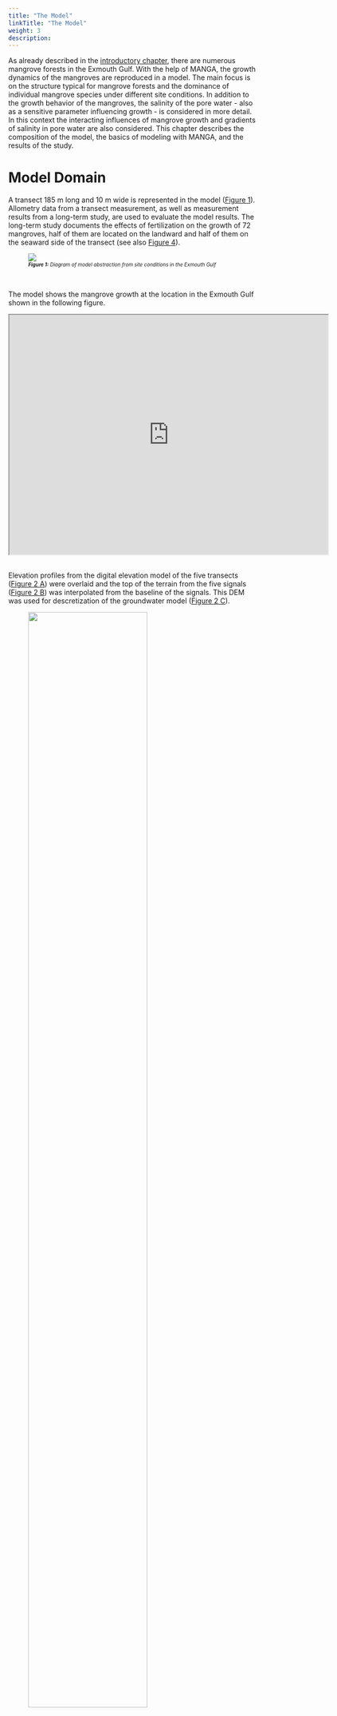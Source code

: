 ```yaml
---
title: "The Model"
linkTitle: "The Model"
weight: 3
description:
---
```


<head>
<style type="text/css">
<!--
#vis {
  border: 1px solid black;
}
#Rahmen {
        border-width: 0.1em; 
        border-style: solid;
        text-align:right;
}
-->
</style>
</head>

As already described in the <a href="/docs/sample_model_exmouth_gulf/exmouth_gulf/">introductory chapter</a>, there are numerous mangrove forests in the Exmouth Gulf. With the help of MANGA, the growth dynamics of the mangroves are reproduced in a model. The main focus is on the structure typical for mangrove forests and the dominance of individual mangrove species under different site conditions. In addition to the growth behavior of the mangroves, the salinity of the pore water - also as a sensitive parameter influencing growth - is considered in more detail. In this context the interacting influences of mangrove growth and gradients of salinity in pore water are also considered. This chapter describes the composition of the model, the basics of modeling with MANGA, and the results of the study.

# Model Domain

A transect 185 m long and 10 m wide is represented in the model (<a href="/docs/sample_model_exmouth_gulf/model_results/#Figure_1">Figure 1</a>).
Allometry data from a transect measurement, as well as measurement results from a long-term study, are used to evaluate the model results. The long-term study documents the effects of fertilization on the growth of 72 mangroves, half of them are located on the landward and half of them on the seaward side of the transect (see also <a href="/docs/sample_model_exmouth_gulf/model_results/#Figure_4">Figure 4</a>).

<figure>
<a name="Figure_1"></a>
<img src="/pictures/exmouth_gulf/Transect_Sketch.png">
<figcaption><font size = "1"><i><b>Figure 1:</b> Diagram of model abstraction from site conditions in the Exmouth Gulf</i></font></figcaption>
</figure><br>

The model shows the mangrove growth at the location in the Exmouth Gulf shown in the following figure.

<iframe src="https://www.google.com/maps/d/embed?mid=1EiX5yyZGJgVSu7pueUi5_jK160ndg0tG" width="640" height="480"></iframe>

<br>
<br>

Elevation profiles from the digital elevation model of the five transects (<a href="/en/docs/example-model_exmouth_gulf/results/#Figure_2">Figure 2 A</a>) were overlaid and the top of the terrain from the five signals (<a href="/en/docs/example_exmouth_gulf/results/#Figure_2">Figure 2 B</a>) was interpolated from the baseline of the signals. This DEM was used for descretization of the groundwater model (<a href="/en/docs/example_exmouth_gulf/results/#Figure_2">Figure 2 C</a>).

<figure>
<a name="Figure_2"></a>
<img src="/pictures/exmouth_gulf/dem.png" style="width:75%">
<figcaption><font size = "1"><i><b>Figure 2:</b> Elevation profiles along transect lines</i></font></figcaption>
</figure><br>

# Modeling

## Model variants

Mangrove growth was simulated using three different models (see also <a href="/docs/sample_model_exmouth_gulf/model_results/#Table_1">Table 1</a>). 

In the model "<b>Model Without Feedback</b>" the dynamic changes in abiotic influences (tides, groundwater recharge and salinity of seawater) are included via boundary conditions. The influence of plant water extraction on pore water salinity was not modeled.

The model "<b>Model Without Tide</b>" considers the effects of plant water extraction on the salinity of the pore water and all abiotic influences of the first model - with exception of the tides.

Finally, the third model variant "<b>Full Model</b>" reproduces both, the dynamics of tides and the coupling of plant water extraction and pore water.

The following <a href="/docs/sample_model_exmouth_gulf/model_results/#Table_1">Table 1</a> summarizes the specifications of the three model variants.


<figure>
<figcaption align="top"><font size = "1"><i><b>Table 1:</b> Model variants</i></font></figcaption>
<a name="Table_1"></a>
<table width="100%">
 <tr>
  <td  width="27%" style="text-align: center; vertical-align: middle;">
  </td>
  <td width="23%" style="text-align: center; vertical-align: middle; border-left:1px solid #000; border-right:1px solid #000; border-top:1px solid #000; border-bottom:1px solid #000">
   Tides
  </td>
  <td width="26%" style="text-align: center; vertical-align: middle; border-left:1px solid #000; border-right:1px solid #000; border-top:1px solid #000; border-bottom:1px solid #000">
   Coupling plant water balance and pore water
  </td>
  <td width="23%" style="text-align: center; vertical-align: middle; border-left:1px solid #000; border-right:1px solid #000; border-top:1px solid #000; border-bottom:1px solid #000">
   Other abiotic factors
  </td>
 </tr>
 <tr>
  <td width="27%" style="text-align: center; vertical-align: middle; border-left:1px solid #000; border-right:1px solid #000; border-top:1px solid #000; border-bottom:1px solid #000">
   Model Without Feedback
  </td>
  <td width="23%" style="text-align: center; vertical-align: middle; border-left:1px solid #000; border-right:1px solid #000; border-top:1px solid #000; border-bottom:1px solid #000">
    <font color="green" size="5"> <b> &#10004; </b> </font>
  </td>
  <td width="26%" style="text-align: center; vertical-align: middle; border-left:1px solid #000; border-right:1px solid #000; border-top:1px solid #000; border-bottom:1px solid #000">
    <font color="red" size="5"> <b> &#10008; </b> </font>
  </td>
  <td width="23%" style="text-align: center; vertical-align: middle; border-left:1px solid #000; border-right:1px solid #000; border-top:1px solid #000; border-bottom:1px solid #000">
    <font color="green" size="5"> <b> &#10004; </b> </font>
  </td>
 </tr>
 <tr>
  <td width="27%" style="text-align: center; vertical-align: middle; border-left:1px solid #000; border-right:1px solid #000; border-top:1px solid #000; border-bottom:1px solid #000">
   Model Without Tide
  </td>
  <td width="23%" style="text-align: center; vertical-align: middle; border-left:1px solid #000; border-right:1px solid #000; border-top:1px solid #000; border-bottom:1px solid #000">
    <font color="red" size="5"> <b> &#10008; </b> </font>
  </td>
  <td width="26%" style="text-align: center; vertical-align: middle; border-left:1px solid #000; border-right:1px solid #000; border-top:1px solid #000; border-bottom:1px solid #000">
    <font color="green" size="5"> <b> &#10004; </b> </font>
  </td>
  <td width="23%" style="text-align: center; vertical-align: middle; border-left:1px solid #000; border-right:1px solid #000; border-top:1px solid #000; border-bottom:1px solid #000">
    <font color="green" size="5"> <b> &#10004; </b> </font>
 </tr>
 <tr>
  <td width="27%" style="text-align: center; vertical-align: middle; border-left:1px solid #000; border-right:1px solid #000; border-top:1px solid #000; border-bottom:1px solid #000">
   Full Model
  </td>
  <td width="23%" style="text-align: center; vertical-align: middle; border-left:1px solid #000; border-right:1px solid #000; border-top:1px solid #000; border-bottom:1px solid #000">
    <font color="green" size="5"> <b> &#10004; </b> </font>
  </td>
  <td width="26%" style="text-align: center; vertical-align: middle; border-left:1px solid #000; border-right:1px solid #000; border-top:1px solid #000; border-bottom:1px solid #000">
    <font color="green" size="5"> <b> &#10004; </b> </font>
  </td>
  <td width="23%" style="text-align: center; vertical-align: middle; border-left:1px solid #000; border-right:1px solid #000; border-top:1px solid #000; border-bottom:1px solid #000">
    <font color="green" size="5"> <b> &#10004; </b> </font>
  </td>
 </tr>
</table>
</figure>
<br>

## Discretization

### Groundwater model

The groundwater model represents the subsurface with a grid of dimensions of 10 m x 230 m x 3 m on five FEM layers with 5880 cells. The following <a href="/docs/sample_model_exmouth_gulf/model_results/#Figure_2">Figure 2</a> shows the spatial discretization from the seaward perspective.

<figure>
<a name="Figure_2"></a>
<img src="/pictures/exmouth_gulf/dis.png">
<figcaption><font size = "1"><i><b>Figure 2:</b> Spatial discretization of the groundwater model</i></font></figcaption>
</figure><p>

The mangroves extract soil water from the subsurface from a depth of 40 cm to 80 cm below the ground surface. <a href="/docs/sample_model_exmouth_gulf/model_results/#Figure_3">Figure 3</a> shows the model area (gray) and the area of water extraction by the mangroves (blue). Note the 50-fold vertical scaling.

<figure>
<a name="Figure_3"></a>
<img src="/pictures/exmouth_gulf/model_area_legend.png">
<figcaption><font size = "1"><i><b>Figure 3:</b> Area of water extraction by mangroves</i></font></figcaption>
</figure><p>

The groundwater model is discretized in time with a step length of one hour. The tidal range as a dynamic boundary condition is represented with the time series of the years 1991 to 1993, which is set in loops over the entire model runtime.

### Tree growth model

Since each mangrove is represented as a single individual, a spatial discretization in proper sense does not exist. Temporally, the tree growth model is discretized with a time step length of half a year (1&nbsp;a&nbsp;=&nbsp;365.25&nbsp;d).

## Boundary conditions groundwater model

The salinity of the seawater was set at 50 g/kg, the pore water at the landward end of the transect was assigned a salinity of 70 g/kg. The transpiration of the mangroves locally increases the salinity. The water level is determined in terms of hydrostatic pressure at the seaward and landward ends of the model area. In order to represent the tides, the lake-side water level was integrated into the model as a dynamic dirichlet boundary condition. The water level measurements of the Department of Transport of the Government of Western Australia served as data basis. The land-based water level is represented by a constant dirichlet boundary condition. The evparation of the trees is integrated as sinks in the area of the roots (see also <a href="/docs/sample_model_exmouth_gulf/model_results/#Figure_3">Figure 3</a>). Inflow in the form of precipitation is indirectly considered via salinity at the landward edge of the model area. The model boundaries not mentioned here are all defined as no flow boundary conditions. <a href="/docs/sample_model_exmouth_gulf/model_results/#Figure_1">Figure 1</a> shows a schematic diagram of this.


## Parameterization

The following tables show the parameterizations of the subsurface (<a href="/docs/sample_model_exmouth_gulf/model_results/#Table_2">Table 2</a>) and the mangroves (<a href="/docs/sample_model_exmouth_gulf/model_results/#Table_3">Table 3</a>), global weighting factors (<a href="/docs/sample_model_exmouth_gulf/model_results/#Table_4">Table 4</a>), and the initial values of the geoemtries of the mangrove seedlings (<a href="/docs/sample_model_exmouth_gulf/model_results/#Table_5">Table 5</a>).

### Subsurface

<table>
<tablecaption align="top"><font size = "1"><i><b>Table 2:</b> Parameterizations of subsurface</i></font></tablecaption>
<a name="Table_2"></a>
<thead>
<tr class="header">
<th style="text-align: left;">Symbol</th>
<th style="text-align: left;">Parameter Name</th>
<th style="text-align: left;">Value</th>
</tr>
</thead>
<tbody>
<tr class="odd">
<td style="text-align: left;"><span class="math inline"><em>D</em><sub><em>m</em></sub></span></td>
<td style="text-align: left;">Molecular diffusion coefficient</td>
<td style="text-align: left;">1&nbsp;×&nbsp;10<sup>-9</sup> m<sup>2</sup>/s</td>
</tr>
<tr class="even">
<td style="text-align: left;"><span class="math inline"><em>β</em><sub><em>T</em></sub></span></td>
<td style="text-align: left;">Transversal dispersivity</td>
<td style="text-align: left;">0.5 m</td>
</tr>
<tr class="odd">
<td style="text-align: left;"><span class="math inline"><em>β</em><sub><em>L</em></sub></span></td>
<td style="text-align: left;">Longitudinal dispersivity</td>
<td style="text-align: left;">1 m</td>
</tr>
<tr class="even">
<td style="text-align: left;"><span class="math inline"><em>ρ</em></span></td>
<td style="text-align: left;">Water density</td>
<td style="text-align: left;">1&nbsp;×&nbsp;10<sup>3</sup> kg/m<sup>3</sup></td>
</tr>
<tr class="odd">
<td style="text-align: left;"><span class="math inline"><em>μ</em></span></td>
<td style="text-align: left;">Dynamic Viscosity</td>
<td style="text-align: left;">1&nbsp;×&nbsp;10<sup>-3</sup> Pas</td>
</tr>
<tr class="even">
<td style="text-align: left;"><span class="math inline"><em>κ</em></span></td>
<td style="text-align: left;">Intrinsic permeability</td>
<td style="text-align: left;">5&nbsp;×&nbsp;10<sup>-11</sup> m<sup>2</sup></td>
</tr>
<tr class="odd">
<td style="text-align: left;"><span class="math inline"><em>Φ</em></span></td>
<td style="text-align: left;">Soil porosity</td>
<td style="text-align: left;"><span class="math inline">0.5</span></td>
</tr>
</tbody>
</table>

### Botany

#### Water balance of the mangroves

<table>
<tablecaption align="top"><font size = "1"><i><b>Table 3:</b> Parameterization of the biotic factors</i></font></tablecaption>
<a name="Table_3"></a>
<thead>
<tr class="header">
<th width="10%" style="text-align: left;">Symbol</th>
<th width="40%" style="text-align: left;">Species parameter</th>
<th width="25%" style="text-align: left;">Avicennia marina</th>
<th width="25%" style="text-align: left;">Rhizophora mangle </th>
</tr>
</thead>
<tbody>
<tr class="odd">
<td style="text-align: left;"><span class="math inline"><em>D</em><sub><em>m</em></sub></span></td>
<td style="text-align: left;">Leaf water potential</td>
<td style="text-align: left;">-8.15&nbsp;×&nbsp;10<sup>6</sup> kg/s<sup>2</sup>/m</td>
<td style="text-align: left;">-6.45&nbsp;×&nbsp;10<sup>6</sup> kg/s<sup>2</sup>/m</td>
</tr>
<tr class="even">
<td style="text-align: left;"><span class="math inline"><em>k</em><sub><em>f</em></sub></span></td>
<td style="text-align: left;">Xylem conductivity</td>
<td style="text-align: left;">1.04&nbsp;×&nbsp;10<sup>-10</sup> kg/s/m<sup>2</sup></td>
<td style="text-align: left;">3.12&nbsp;×&nbsp;10<sup>-10</sup> kg/s/m<sup>2</sup></td>
</tr>
<tr class="odd">
<td style="text-align: left;"><span class="math inline"><em>L</em><sub><em>p</em></sub> ⋅ <em>k</em><sub><em>g</em><em>e</em><em>o</em></sub></span></td>
<td style="text-align: left;">Fine root permeability ⋅  scaling factor</td>
<td style="text-align: left;">1.32&nbsp;×&nbsp;10<sup>-11</sup> kg/s/m<sup>4</sup></td>
<td style="text-align: left;">1.32&nbsp;×&nbsp;10<sup>-11</sup> kg/s/m<sup>4</sup></td>
</tr>
<tr class="even">
<td style="text-align: left;"><span class="math inline"><em>k</em><sub><em>m</em></sub></span></td>
<td style="text-align: left;">Maintenance cost per biomass</td>
<td style="text-align: left;">1.4&nbsp;×&nbsp;10<sup>-6</sup> kg/s/m<sup>3</sup></td>
<td style="text-align: left;">1.4&nbsp;×&nbsp;10<sup>-6</sup> kg/s/m<sup>3</sup></td>
</tr>
<tr class="odd">
<td style="text-align: left;"><span class="math inline"><em>k</em><sub><em>g</em><em>r</em><em>o</em><em>w</em><em>t</em><em>h</em></sub></span></td>
<td style="text-align: left;">Growth speed scaling</td>
<td style="text-align: left;">3.5&nbsp;×&nbsp;10<sup>-3</sup></td>
<td style="text-align: left;">3.5&nbsp;×&nbsp;10<sup>-3</sup></td>
</tr>
</tbody>
</table>

#### Global weighting factors


<table>
<tablecaption align="top"><font size = "1"><i><b>Table 4:</b> Global weighting factor</i></font></tablecaption>
<a name="Table_4"></a>
<thead>
<tr class="header">
<th width="10%" style="text-align: left;">Symbol</th>
<th width="40%" style="text-align: left;">Global weighting factor</th>
<th width="25%" style="text-align: left;">Avicennia marina</th>
<th width="25%" style="text-align: left;">Rhizophora mangle </th>
</tr>
</thead>
<tbody>
<tr class="even">
<td style="text-align: left;"><span class="math inline"><em>C</em><sub><em>S</em></sub></span></td>
<td style="text-align: left;">Solar resource inputs</td>
<td style="text-align: left;">5&nbsp;×&nbsp;10<sup>-8</sup> kg/s/m<sup>2</sup></td>
<td style="text-align: left;">5&nbsp;×&nbsp;10<sup>-8</sup> kg/s/m<sup>2</sup></td>
</tr>
<tr class="odd">
<td style="text-align: left;"><span class="math inline"><em>σ</em></span></td>
<td style="text-align: left;">First sigmoidal slope</td>
<td style="text-align: left;">1.5&nbsp;×&nbsp;10<sup>-2</sup></td>
<td style="text-align: left;">1.5&nbsp;×&nbsp;10<sup>-2</sup> </td>
</tr>
<tr class="even">
<td style="text-align: left;"><span class="math inline"><em>σ</em><sub><em>h</em></sub></span></td>
<td style="text-align: left;">Second sigmoidal slope</td>
<td style="text-align: left;">5&nbsp;×&nbsp;10<sup>-2</sup></td>
<td style="text-align: left;">5&nbsp;×&nbsp;10<sup>-2</td>
</tr>
<tr class="odd">
<td style="text-align: left;"><span class="math inline"><em>ω</em><sub><em>h</em></sub></span></td>
<td style="text-align: left;">Heigth growth scaling factor</td>
<td style="text-align: left;">0.12</td>
<td style="text-align: left;">0.12</td>
</tr>
</tbody>
</table>

#### Initial values of the geometrical characteristics of the mangrove seedlings

<table>
<tablecaption align="top"><font size = "1"><i><b>Table 5:</b> Initial value of the geometrical characteristics of the mangrove seedlings</i></font></tablecaption>
<a name="Table_5"></a>
<thead>
<tr class="header">
<th width="10%" style="text-align: left;">Symbol</th>
<th width="40%" style="text-align: left;">Geometric measure</th>
<th width="25%" style="text-align: left;">Avicennia marina</th>
<th width="25%" style="text-align: left;">Rhizophora mangle </th>
</tr>
</thead>
<tbody>
<tr class="even">
<td style="text-align: left;"><span class="math inline"><em>r</em><sub><em>R</em></sub></span></td>
<td style="text-align: left;">Root radius</td>
<td style="text-align: left;">0.25 m</td>
<td style="text-align: left;">0.25 m</td>
</tr>
<tr class="odd">
<td style="text-align: left;"><span class="math inline"><em>r</em><sub><em>C</em></sub></span></td>
<td style="text-align: left;">Crown radius</td>
<td style="text-align: left;">0.3 m</td>
<td style="text-align: left;">0.3 m</td>
</tr>
<tr class="even">
<td style="text-align: left;"><span class="math inline"><em>r</em><sub><em>S</em></sub></span></td>
<td style="text-align: left;">Stem radius</td>
<td style="text-align: left;">0.01 m</td>
<td style="text-align: left;">0.01 m</td>
</tr>
<tr class="odd">
<td style="text-align: left;"><span class="math inline"><em>h</em><sub><em>R</em></sub></span></td>
<td style="text-align: left;">Root depth</td>
<td style="text-align: left;">0.015 m</td>
<td style="text-align: left;">0.015 m</td>
</tr>
</tbody>
</table>

# Resource competition

For representing the mangroves in the model area, it is necessary to establish a stable population, which means to reach quasi-stationary conditions. For this purpose, 30 mangroves are randomly positioned in the model area as seedlings. In each time step (length: half a year), 30 new mangroves are added, which are also randomly positioned in the model area. Due to the competition-based tree growth model, these new mangroves die more or less quickly. Thus, the probability that a young mangrove in the catchment area of an already older one dies again very quickly is very high. The reason for this is the above-ground competition, especially the lack of sunlight. Due to the concentration of salinity, caused by extraction of fresh water from the other mangroves, salt plumes are formed in the pore water. These provide worse growth conditions for the mangroves in downstream (especially for young mangroves). Different mangrove species have a higher or lower tolerance to high salt concentrations. In this research, the two species Avicennia marina ("gray mangrove") and Rhizophora mangle ("red mangrove") were studied in more detail.

# Results

In this research, two processes were viewed more closely with the help of the MANGA model. On the one hand, the development of typical structures in mangrove forests should be mapped, on the other hand, the growth behavior of the two mangrove species under different environmental conditions should be investigated. In the following the results of the research are briefly summarized.

# Forest structure

The following visualization shows the dynamic development of the mangrove population in the model area and the development of the biomass. The increasingly stable mangrove population can be clearly seen in the first 100 time steps. Over the X-length of the transect are relatively quickly building areas in which large and thus very old mangroves grow, and areas in which young mangroves quickly die again. Due to the fact that 30 new mangroves are added to the model as seedlings in each time step and the nutrient competition is initially very low, the biomass in the model initially grows very strongly. As the number of mangroves in the model area increases, the competition between individual trees increases, too. After the global maximum of the biomass, the biomass decreases slightly due to worsening nutrient conditions for some mangroves. After a certain time, a quasi-stationary state of the mangrove population is reached.

<figure id="vis">
<a name="Visualisierung_1"></a>
<form oninput="x.value=parseInt(a.value)" id="slider" >
<script type="text/javascript">
 /*<![CDATA[*/
  document.getElementById("slider").addEventListener("input", aktualisiere);
   function aktualisiere() {
	  var TS = (document.querySelector("output[name=x]")) ;
	  var a = '/pictures/exmouth_gulf/TS/ts_'+TS.value+'.png' ;
          document.getElementById("abb").setAttribute('src', a) ;
}
/*]]>*/
</script>
<img src='/pictures/exmouth_gulf/TS/ts_0.png' id="abb">
</br>
</br>
<p align="left">
<font size = "6">&nbsp;  Timestep:&nbsp;&nbsp;&nbsp;&nbsp; </font>
  <input type="range" id="a" min="0" max="1650" step="50"> &nbsp;
<font size = "6">  <output name="x" for="a">0</output> </font>&nbsp;&nbsp;
</p>
</figure>
<figcaption><font size = "1"><i><b>Visualisation 1:</b> Dynamic development of the mangrove population over the modeling period</i></font></figcaption>
<p>

<!--
<p>
<input type="button" value="click to go fullscreen" onclick="toggleFullScreen()">
</p>

<script type="text/javascript">
 /*<![CDATA[*/
function toggleFullScreen() {
  if ((document.fullScreenElement && document.fullScreenElement !== null) ||    
   (!document.mozFullScreen && !document.webkitIsFullScreen)) {
    if (document.documentElement.requestFullScreen) {  
      document.documentElement.requestFullScreen();  
    } else if (document.documentElement.mozRequestFullScreen) {  
      document.documentElement.mozRequestFullScreen();  
    } else if (document.documentElement.webkitRequestFullScreen) {  
      document.documentElement.webkitRequestFullScreen(Element.ALLOW_KEYBOARD_INPUT);  
    }  
  } else {  
    if (document.cancelFullScreen) {  
      document.cancelFullScreen();  
    } else if (document.mozCancelFullScreen) {  
      document.mozCancelFullScreen();  
    } else if (document.webkitCancelFullScreen) {  
      document.webkitCancelFullScreen();  
    }  
  }  
}

</script>
-->

In the following video the model area was divided into ten sectors. The dynamic development of the mangrove population and the salt concentration in the bottom water as well as the biomass of the mangroves in the individual sectors are shown. Compared to the previous visualization, one main cause of the formation of the typical forest structure can be seen in this video, namely the concentration of salinity in the pore water in certain areas. The high correlation between salt concentration and biomass in the individual sectors can be seen already from a model runtime of 40 years. Already from 100 years, the developing structure typical for mangrove forests is recognizable.

<br>

<figure>
<iframe src="https://player.vimeo.com/video/481362688" width="640" height="360" frameborder="1" allow="autoplay; fullscreen" allowfullscreen></iframe>
<figcaption><font size = "1"><i><b>Video 1:</b> Dynamic development of mangrove population and salinity concentration in pore water over the modeling period.</i></font></figcaption>
</figure>

<br>

The results of the "<b>Full Model</b>" are in qualitative agreement with the measured field data (<a href="/docs/sample_model_exmouth_gulf/model_results/#Figure_4">Figure 4</a>). This is true for both the tree height profile (<a href="/docs/sample_model_exmouth_gulf/model_results/#Figure_4">Figure 4 A</a>) and for the pore water salinity profile (<a href="/docs/sample_model_exmouth_gulf/model_results/#Figure_4">Figure 4 B</a>) in the studied transect. In particular, the variation in pore water salinity was well mapped (<a href="/docs/sample_model_exmouth_gulf/model_results/#Figure_4">Figure 4 A</a>). The coefficient of determination of the Bravais-Pearson correlation is R²&nbsp;=&nbsp;0.64 for tree height and R²&nbsp;=&nbsp;0.88 for pore water salinity. A comparison of the results of the "<b>Full Model</b>" with the results of the two model variants "<b>Model Without Feedback</b>" and "<b>Model Without Tide</b>" shows a significantly worse reproduction of the measured field data by the two simpler models (<a href="/docs/sample_model_exmouth_gulf/model_results/#Figure_4">Figure 4 C and 4 D</a>).


<figure>
<a name="Figure_4"></a>
<img src="/pictures/exmouth_gulf/Figure_3.png">
<figcaption><font size = "1"><i><b>Figure 4:</b> Results</i></font></figcaption>
</figure><p>

The "Treatment Averages" plotted in <a href="/docs/sample_model_exmouth_gulf/model_results/#Figure_4">Figure 4</a> are two areas where mangroves growing have been long term studied in more detail. A comparison of the results of these observations with the modeling results also shows a high degree of agreement.

In order to investigate the effects of taking into account the temporal dynamics of tides and plant water extraction on the salinity in the pore water, this effect was normalized using the following formula:

<figure>
<div align="center">
<img src="/pictures/exmouth_gulf/formel.png" width="50%">
</div>
</figure><p>

These relative effects are shown in the following <a href="/docs/sample_setup_exmouth_gulf/model_results/#Figure_5">Figure 5</a> for tree height and pore water salinity. A value of zero would mean that there is no difference in results between Full Model and the respective simplified model type. The larger the value becomes, the higher the deviation.

<figure>
<a name="Figure_5"></a>
<img src="/pictures/exmouth_gulf/Figure_3_2.png">
<figcaption><font size = "1"><i><b>Figure 5:</b> Relative impact of not considering tidal range ("Model Wihtout Tide") and plant water extraction ("Model Without Feedback").</i></font></figcaption>
</figure><p>

Due to the greater effects of the tidal range in the area close to the see, the model "<b>Without Tide</b>" can only represent the tree heights and the pore water salinity here with a relatively large deviation compared to the "<b>Full Model</b>". However, with further moving towards the mainland, the water level fluctuations due to tides become smaller. Tree heights and salinities can be represented in this range (x > 75 m) with smaller relative deviations from the "<b>Full Model</b>".

The Model "<b>Without Feedback</b>" has problems mapping mangrove growth height as the "<b>Full Model</b>" does, especially in the middle to landward area (60 m < x < 165 m) of the transect. In this area the salinity of the pore water is concentrated by the plant water extraction, but this is not represented in this type of model.

## Species dominance

In the previous section, it was shown that MANGA, with the consideration of salinity in the bottom water and the tidal range, is able to represent the forest structures typical for mangrove forests. Using the extensive parameterization capabilities of the tree growth model (see also the section <a href="/docs/sample_setup_exmouth_gulf/model_results/#Parametrization">parametrization</a>), MANGA can also be used to study the growth of single specific individual species. For example, different mangrove species have different tolerances to excessive salinity. In this project, the growth behavior of two species, Avicennia marina and Rhizophora mangle, was studied in more detail.

<a href="/docs/sample_setup_exmouth_gulf/model_results/#Figure_6">Figure 6</a> shows the species dominance of these two mangrove species at different salinity concentrations (see <a href="/docs/sample_setup_exmouth_gulf/model_results/#Table_6">Table 6</a>) in pore water. The different setups shown in the figure differ only with respect to the boundary conditions of the seaward and landward salinity concentrations of the pore water. For the consideration of species dominance in the model domain, we introduce the species dominance d and define it as follows:

<figure style="width:75%">
<div align="center">
<img src="/pictures/exmouth_gulf/formel_normierung_speziendominanz_2.jpg" style="width:70%">
</div>
</figure><p>

Here, V<sub>i</sub>(x,t) represent the volume of mangrove species Rhizophora mangle (V<sub>Rhi</sub>(x,t)) and Avicennia marina (V<sub>Avi</sub>(x,t)) present at the time step (t) and X coordinate (x).


<table>
<tablecaption align="top"><font size = "1"><i><b>Table 6:</b> Setup configuration</i></font></tablecaption>
<a name="Table_6"></a>
            <tr>
                <th>Setup</th>
                <td style="text-align: center;">A</td>
		<td style="text-align: center;">B</td>
		<td style="text-align: center;">C</td>
                <td style="text-align: center;">D</td>
		<td style="text-align: center;">E</td>
		<td style="text-align: center;">F</td>
            </tr>
            <tr>
                <th>seeward salinity [g/kg]</th>
                <td>15</td>
		<td>15</td>
		<td>25</td>
                <td>50</td>
		<td>50</td>
		<td>35</td>
            </tr>
            <tr>
                <th>landward salinity [g/kg]</th>
                <td>25</td>
		<td>40</td>
		<td>55</td>
                <td>60</td>
		<td>45</td>
		<td>35</td>
            </tr>
</table>
<br>

<figure>
<a name="Figure_6"></a>
<img src="/pictures/exmouth_gulf/Spezien_1.png" style="width:75%">
<figcaption><font size = "1"><i><b>Figure 6:</b> Resulting simulated forest properties from all simulated setups presented in dependence on established pore water salinity</i></font></figcaption>
</figure><p>

<a href="/docs/sample_model_exmouth_gulf/model_results/#Figure_6">Figure 6A to 6D</a> show an initially monospecific Rhizophora forest (<a href="/docs/sample_model_exmouth_gulf/model_results/#Figure_6">Figure 6A</a>) due to both seaward and landward low salinity concentrations. As salinity increases, a mixed forest of both species is established (<a href="/docs/sample_model_exmouth_gulf/model_results/#Figure_6">Figure 6B and 6C</a>). <a href="/docs/sample_model_exmouth_gulf/model_results/#Figure_6">Figure 6D</a> then depicts a monospecific Avicennia marina forest due to the high salt concentrations. Both <a href="/docs/sample_model_exmouth_gulf/model_results/#Figure_6">Figure 6E and 6F</a> are similar to setup configurations <a href="/docs/sample_model_exmouth_gulf/model_results/#Figure_6">Figure 6B and 6C</a> in that the values of salinities on landward and seaward sides of the transect, respectively, assume approximately the other value. Thus, they too represent a mixed forest of both species. These results are shown again in a different way in the following <a href="/docs/sample_model_exmouth_gulf/model_results/#Figure_7">Figure 7</a>.

<figure>
<a name="Figure_7"></a>
<img src="/pictures/exmouth_gulf/Spezien_2.png" style="width:75%">
<figcaption><font size = "1"><i><b>Figure 7:</b> Dependence of species dominance on landward (x-axis) and seaward (y-axis) salinity.</i></font></figcaption>
</figure><p>

When looking at the mixed forests, it is noticeable that real mixed populations are existing only in a few individual sections. In most areas a clear dominance of one species is formed. These sharp transitions between the individual dominance zones show that coexistence between the different species is only possible in areas of certain pore water salinities. The location of the boundaries and the change in species dominance d (slope of the curve) depend on the individual-specific parameters in the tree growth model. Note here that soil water salinity is also affected by the number of individuals per area and tree heights. These two parameters are in turn influenced by the same individual-specific parameters. 

Consequently, the coupling between plant water balance and pore water significantly influences the formation of forest structure. In the setups that result to the formation of a mixed forest, either two-zone (<a href="/docs/sample_model_exmouth_gulf/model_results/#Figure_6">Figure 6C and 6E</a>) or three-zone (<a href="/docs/sample_model_exmouth_gulf/model_results/#Figure_6">Figure 6B and 6F</a>) mixed forests are formed. The two zones at the seaward and landward end of the model are mainly controlled by the parameters of salinity as boundary condition. In the model center, the transpiration of the mangroves leads to a concentration of the pore water salinity. If this exceeds a certain value, the more salt-resistant species Avicennia marina dominates.

As also shown in <a href="/docs/sample_model_exmouth_gulf/model_results/#Figure_8">Figure 8</a>, the results of considering species dominance in the model are consistent with the measured field data in those transects considered in the project.

<figure>
<a name="Figure_8"></a>
<img src="/pictures/exmouth_gulf/Spezien_3.png" style="width:75%">
<figcaption><font size = "1"><i><b>Figure 8:</b> Resulting simulated forest properties from all simulated setups presented in dependence on established pore water salinity</i></font></figcaption>
</figure><p>

Consequently, the MANGA model software is able to represent not only the evolving structure of a mangrove forest, but also its composition of different species.

# Conclusion

With "<b>Full Model</b>" the structure which is typical for mangrove forests can be modeled. Specifically, the forest structure of the Avicennia marina monoculture forest in the considered area in the Exmouth Gulf in Western Australia could be reproduced in a consistent manner with the available field data. Variations in tree heights and soil water salinity between model and measured values are within the range of variability in field measurements. MANGA is capable of doing this without further calibration of plant-specific parameters. The "<b>Full Model</b>" was able to identify areas in the model area where either tides or vegetation significantly influence structural properties. 

Based on the results of the modeling, it must be assumed that a correct representation of mangrove growth with MANGA is only possible if the tidal range and the influences of water extraction of the mangroves from the subsurface are considered. Calibration of the plant parameters is not necessary for this purpose. Also not considered are heterogeneous hydrogeological properties of the subsurface, e.g. concerning hydraulic conductivity or porosity. 

The gradients of the salt concentration in the pore water caused by the plant water extraction have a significant effect on the growth dynamics of the mangrove population, especially in the landward area. Further, it can be concluded from the results that the influence of tides is a major influencing factor on the gradients of salinity concentration in bottom water. This influence is greatest at the seaward end of the transect. As the height of the tide decreases, or the duration of inundation decreases, the feedback between plant water and bottom water budgets takes on increasing importance in this process.

Using the sensitivity analysis of the model with respect to species dominance, it was shown that species composition can be described by considering soil water balance and plant water withdrawal across the system boundary. By varying only two parameters (see <a href="/docs/sample_model_exmouth_gulf/model_results/#Table_3">Table 3</a>) that directly affect tree water uptake, typical zonation patterns in mixed mangrove forests could be reproduced. This was accomplished even with only crudely estimated plant-specific parameters for one of the two species. If the boundary conditions of the salt concentrations on the land- and seaward side are both chosen very high or very low, monoculture forests are formed. If a moderate mean value of the salinities is chosen, mixed forests of both species are formed. These show zones with clear dominance of one species, separated by sharp transitions. These transitions are shown to depend on the bottom water salinity. The species composition in the model agrees with the measured field data.

# Outlook

There is evidence in the literature that mangroves adapt to their environmental conditions over time. A lower salt concentration in the bottom water provides higher xylem conductance and thus greater transpiration. At the same time, however, a low salt concentration in the subsurface also provides higher leaf water potentials that inhibit transpiration. These mutually balancing processes provide approximately constant transpiration rates at different pore water salinities. A more detailed study of these processes may help to understand the ability of mangroves to adapt their physiology to appropriate sites prevailing environmental conditions.

Precipitation was not dynamically integrated as a separate process in this project, as still described, but is represented by the land-based constant boundary condition of water level and salinity. The Exmouth Gulf is generally a region of very low annual precipitation sums. However, the variability of individual rainfall events is very high. Due to cyclones, heavy rainfall events occur regularly and account for a not insignificant portion of the total precipitation. The influence of precipitation on the mangrove population was studied indirectly by setting different values of the boundary condition of landward pore water salinity. Since this boundary condition was shown to be a very sensitive variable, it follows that precipitation also has an influence on mangrove species composition and, in general, the formation of typical mangrove forest structures. In the course of climate change, it can be assumed that heavy rainfall events or generally extreme weather situations will increase and that sea level will rise. Since the model was able to represent the populations according to reality, it could also be used to investigate the effects of climate change on the sensitive ecosystems of the mangrove forests. Further, the model can provide important clues in the study of all relationships between forest structures and plant characteristics. Models that represent the processes based on more conceptual approaches than MANGA can be calibrated and verified with MANGA.
